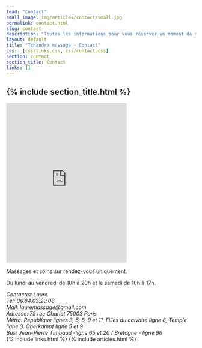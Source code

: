 ```yaml
---
lead: "Contact"
small_image: img/articles/contact/small.jpg
permalink: contact.html
slug: contact
description: "Toutes les informations pour vous réserver un moment de détente inoubliable."
layout: default
title: "Tchandra massage - Contact"
css:  [css/links.css, css/contact.css]
section: contact
section_title: Contact
links: []
---
```

<article class="main clearfix">
    <h1 class="header" >{% include section_title.html %}</h1>
    <iframe src="https://www.google.com/maps/embed?pb=!1m18!1m12!1m3!1d4813.747953202693!2d2.3616212178044425!3d48.86365085311257!2m3!1f0!2f0!3f0!3m2!1i1024!2i768!4f13.1!3m3!1m2!1s0x47e66e0645cb39d3%3A0xcd92568e5648b42f!2s75+Rue+Charlot%2C+75003+Paris!5e0!3m2!1sfr!2sfr!4v1476624071126" width="320" height="426" frameborder="0" style="border:0" allowfullscreen></iframe>
   <div>
        <p>Massages et soins sur rendez-vous uniquement.</p>
        <p>Du lundi au vendredi de 10h à 20h et le samedi de 10h à 17h.</p>
        <address>
            Contactez <span class="colored">Laure</span><br />
            Tel: <span class="colored">06.84.03.29.08</span><br />
            Mail: <span class="colored">lauremassage@gmail.com</span><br />
            Adresse: <span class="colored">75 rue Charlot 75003 Paris</span><br />
            Métro: <span class="colored">République lignes 3, 5, 8, 9 et 11,  
            Filles du calvaire ligne 8, 
            Temple ligne 3, 
            Oberkampf ligne 5 et 9</span><br />
            Bus: <span class="colored">Jean-Pierre Timbaud -ligne 65 et 20 / Bretagne - ligne 96</span><br />
        </address>
    </div>
</article>
{% include links.html %}
{% include articles.html %}

